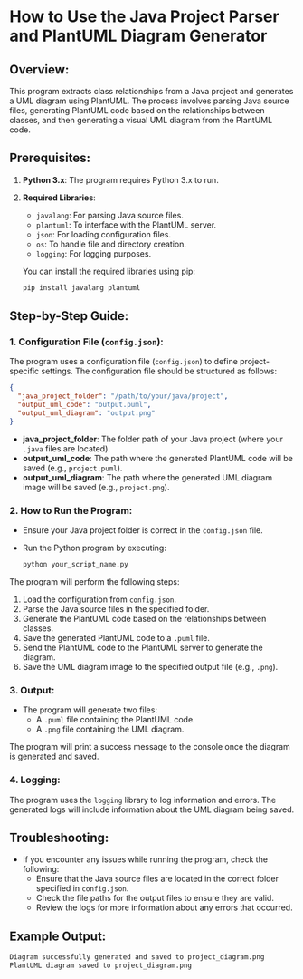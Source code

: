 # How to Use the Java Project Parser and PlantUML Diagram Generator

## Overview:
This program extracts class relationships from a Java project and generates a UML diagram using PlantUML. The process involves parsing Java source files, generating PlantUML code based on the relationships between classes, and then generating a visual UML diagram from the PlantUML code.

## Prerequisites:
1. **Python 3.x**: The program requires Python 3.x to run.
2. **Required Libraries**:
   - `javalang`: For parsing Java source files.
   - `plantuml`: To interface with the PlantUML server.
   - `json`: For loading configuration files.
   - `os`: To handle file and directory creation.
   - `logging`: For logging purposes.

   You can install the required libraries using pip:

   ```bash
   pip install javalang plantuml
   ```

## Step-by-Step Guide:

### 1. Configuration File (`config.json`):
The program uses a configuration file (`config.json`) to define project-specific settings. The configuration file should be structured as follows:

```json
{
  "java_project_folder": "/path/to/your/java/project",
  "output_uml_code": "output.puml",
  "output_uml_diagram": "output.png"
}
```

   - **java_project_folder**: The folder path of your Java project (where your `.java` files are located).
   - **output_uml_code**: The path where the generated PlantUML code will be saved (e.g., `project.puml`).
   - **output_uml_diagram**: The path where the generated UML diagram image will be saved (e.g., `project.png`).

### 2. How to Run the Program:
   - Ensure your Java project folder is correct in the `config.json` file.
   - Run the Python program by executing:

     ```bash
     python your_script_name.py
     ```

   The program will perform the following steps:
   1. Load the configuration from `config.json`.
   2. Parse the Java source files in the specified folder.
   3. Generate the PlantUML code based on the relationships between classes.
   4. Save the generated PlantUML code to a `.puml` file.
   5. Send the PlantUML code to the PlantUML server to generate the diagram.
   6. Save the UML diagram image to the specified output file (e.g., `.png`).

### 3. Output:
   - The program will generate two files:
     - A `.puml` file containing the PlantUML code.
     - A `.png` file containing the UML diagram.

   The program will print a success message to the console once the diagram is generated and saved.

### 4. Logging:
   The program uses the `logging` library to log information and errors. The generated logs will include information about the UML diagram being saved.

## Troubleshooting:
- If you encounter any issues while running the program, check the following:
  - Ensure that the Java source files are located in the correct folder specified in `config.json`.
  - Check the file paths for the output files to ensure they are valid.
  - Review the logs for more information about any errors that occurred.

## Example Output:

```bash
Diagram successfully generated and saved to project_diagram.png
PlantUML diagram saved to project_diagram.png
```
